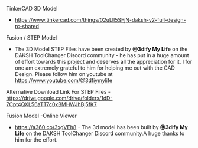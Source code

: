 TinkerCAD 3D Model 
* https://www.tinkercad.com/things/02uLlI5SFjN-daksh-v2-full-design-rc-shared

Fusion / STEP Model
* The 3D Model STEP Files have been created by **@3dify My Life** on the DAKSH ToolChanger Discord community - he has put in a huge amount of effort towards this project and deserves all the appreciation for it. I for one am extremely grateful to him for helping me out with the CAD Design. Please follow him on youtube at https://www.youtube.com/@3dfiymylife

Alternative Download Link For STEP Files - https://drive.google.com/drive/folders/1dD-7Cpt4QXL56aTT7c0xBMHWJhBj5fK7

Fusion Model -Online Viewer
* https://a360.co/3xgVEh8 - The 3d model has been built by **@3dify My Life** on the DAKSH ToolChanger Discord community.A huge thanks to him for the effort.
